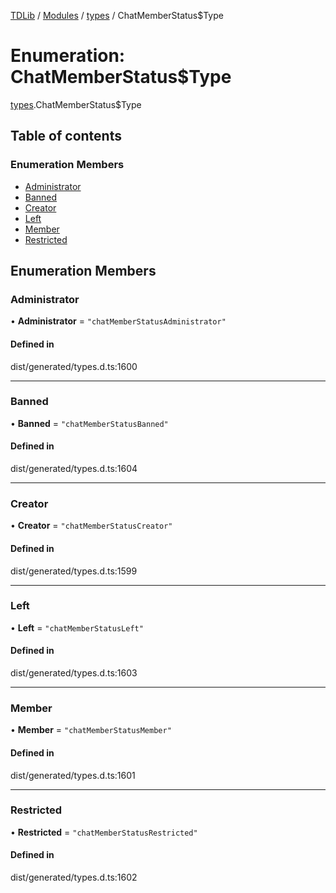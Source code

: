 [TDLib](../README.md) / [Modules](../modules.md) / [types](../modules/types.md) / ChatMemberStatus$Type

# Enumeration: ChatMemberStatus$Type

[types](../modules/types.md).ChatMemberStatus$Type

## Table of contents

### Enumeration Members

- [Administrator](types.ChatMemberStatus_Type.md#administrator)
- [Banned](types.ChatMemberStatus_Type.md#banned)
- [Creator](types.ChatMemberStatus_Type.md#creator)
- [Left](types.ChatMemberStatus_Type.md#left)
- [Member](types.ChatMemberStatus_Type.md#member)
- [Restricted](types.ChatMemberStatus_Type.md#restricted)

## Enumeration Members

### Administrator

• **Administrator** = ``"chatMemberStatusAdministrator"``

#### Defined in

dist/generated/types.d.ts:1600

___

### Banned

• **Banned** = ``"chatMemberStatusBanned"``

#### Defined in

dist/generated/types.d.ts:1604

___

### Creator

• **Creator** = ``"chatMemberStatusCreator"``

#### Defined in

dist/generated/types.d.ts:1599

___

### Left

• **Left** = ``"chatMemberStatusLeft"``

#### Defined in

dist/generated/types.d.ts:1603

___

### Member

• **Member** = ``"chatMemberStatusMember"``

#### Defined in

dist/generated/types.d.ts:1601

___

### Restricted

• **Restricted** = ``"chatMemberStatusRestricted"``

#### Defined in

dist/generated/types.d.ts:1602
